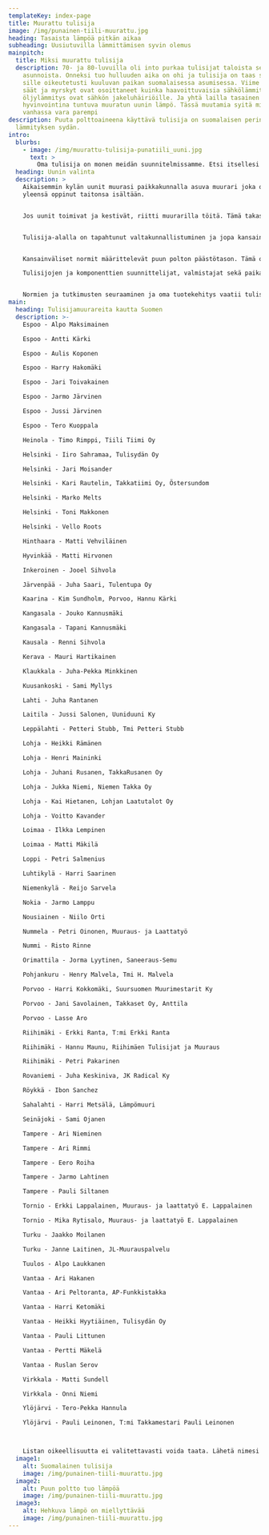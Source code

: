 ```yaml
---
templateKey: index-page
title: Muurattu tulisija
image: /img/punainen-tiili-muurattu.jpg
heading: Tasaista lämpöä pitkän aikaa
subheading: Uusiutuvilla lämmittämisen syvin olemus
mainpitch:
  title: Miksi muurattu tulisija
  description: 70- ja 80-luvuilla oli into purkaa tulisijat taloista sekä
    asunnoista. Onneksi tuo hulluuden aika on ohi ja tulisija on taas saanut
    sille oikeutetusti kuuluvan paikan suomalaisessa asumisessa. Viime vuosien
    säät ja myrskyt ovat osoittaneet kuinka haavoittuvaisia sähkölämmitys ja
    öljylämmitys ovat sähkön jakeluhäiriöille. Ja yhtä lailla tasainen kehon
    hyvinvointina tuntuva muuratun uunin lämpö. Tässä muutamia syitä miksi
    vanhassa vara parempi
description: Puuta polttoaineena käyttävä tulisija on suomalaisen perinteisen
  lämmityksen sydän.
intro:
  blurbs:
    - image: /img/muurattu-tulisija-punatiili_uuni.jpg
      text: >
        Oma tulisija on monen meidän suunnitelmissamme. Etsi itsellesi sopiva tulisijamuurari näiltä sivuilta tai etsi vihjeet, miten itse sellainen muurata.
  heading: Uunin valinta
  description: >
    Aikaisemmin kylän uunit muurasi paikkakunnalla asuva muurari joka oli
    yleensä oppinut taitonsa isältään.


    Jos uunit toimivat ja kestivät, riitti muurarilla töitä. Tämä takasi laadunvalvonnan. Toisin on nykyään.


    Tulisija-alalla on tapahtunut valtakunnallistuminen ja jopa kansainvälistyminen. Materiaalit tulevat aiempaa kauempaa samoin kuin muurarikin.


    Kansainväliset normit määrittelevät puun polton päästötason. Tämä on asettanut aiemmat toimintatavat, tulisijan suunnittelun ja materiaalit uuden tilanteen eteen.

    Tulisijojen ja komponenttien suunnittelijat, valmistajat sekä paikalla muurattavien tulisijojen tekijät joutuvat hankkimaan tiedot näistä määräyksistä ja kehittämään tuotteensa ja ammattitaitonsa määräyksiä vastaaviksi.


    Normien ja tutkimusten seuraaminen ja oma tuotekehitys vaatii tulisijavalmistuksen piirissä toimivilta jatkuvaa panostamista kehittämiseen.
main:
  heading: Tulisijamuurareita kautta Suomen
  description: >-
    Espoo - Alpo Maksimainen

    Espoo - Antti Kärki

    Espoo - Aulis Koponen

    Espoo - Harry Hakomäki

    Espoo - Jari Toivakainen

    Espoo - Jarmo Järvinen

    Espoo - Jussi Järvinen

    Espoo - Tero Kuoppala

    Heinola - Timo Rimppi, Tiili Tiimi Oy

    Helsinki - Iiro Sahramaa, Tulisydän Oy

    Helsinki - Jari Moisander

    Helsinki - Kari Rautelin, Takkatiimi Oy, Östersundom

    Helsinki - Marko Melts

    Helsinki - Toni Makkonen

    Helsinki - Vello Roots

    Hinthaara - Matti Vehviläinen

    Hyvinkää - Matti Hirvonen

    Inkeroinen - Jooel Sihvola

    Järvenpää - Juha Saari, Tulentupa Oy

    Kaarina - Kim Sundholm, Porvoo, Hannu Kärki

    Kangasala - Jouko Kannusmäki

    Kangasala - Tapani Kannusmäki

    Kausala - Renni Sihvola

    Kerava - Mauri Hartikainen

    Klaukkala - Juha-Pekka Minkkinen

    Kuusankoski - Sami Myllys

    Lahti - Juha Rantanen

    Laitila - Jussi Salonen, Uuniduuni Ky

    Leppälahti - Petteri Stubb, Tmi Petteri Stubb

    Lohja - Heikki Rämänen

    Lohja - Henri Maininki

    Lohja - Juhani Rusanen, TakkaRusanen Oy

    Lohja - Jukka Niemi, Niemen Takka Oy

    Lohja - Kai Hietanen, Lohjan Laatutalot Oy

    Lohja - Voitto Kavander

    Loimaa - Ilkka Lempinen

    Loimaa - Matti Mäkilä

    Loppi - Petri Salmenius

    Luhtikylä - Harri Saarinen

    Niemenkylä - Reijo Sarvela

    Nokia - Jarmo Lamppu

    Nousiainen - Niilo Orti

    Nummela - Petri Oinonen, Muuraus- ja Laattatyö

    Nummi - Risto Rinne

    Orimattila - Jorma Lyytinen, Saneeraus-Semu

    Pohjankuru - Henry Malvela, Tmi H. Malvela

    Porvoo - Harri Kokkomäki, Suursuomen Muurimestarit Ky

    Porvoo - Jani Savolainen, Takkaset Oy, Anttila

    Porvoo - Lasse Aro

    Riihimäki - Erkki Ranta, T:mi Erkki Ranta

    Riihimäki - Hannu Maunu, Riihimäen Tulisijat ja Muuraus

    Riihimäki - Petri Pakarinen

    Rovaniemi - Juha Keskiniva, JK Radical Ky

    Röykkä - Ibon Sanchez

    Sahalahti - Harri Metsälä, Lämpömuuri

    Seinäjoki - Sami Ojanen

    Tampere - Ari Nieminen

    Tampere - Ari Rimmi

    Tampere - Eero Roiha

    Tampere - Jarmo Lahtinen

    Tampere - Pauli Siltanen

    Tornio - Erkki Lappalainen, Muuraus- ja laattatyö E. Lappalainen

    Tornio - Mika Rytisalo, Muuraus- ja laattatyö E. Lappalainen

    Turku - Jaakko Moilanen

    Turku - Janne Laitinen, JL-Muurauspalvelu

    Tuulos - Alpo Laukkanen

    Vantaa - Ari Hakanen

    Vantaa - Ari Peltoranta, AP-Funkkistakka

    Vantaa - Harri Ketomäki

    Vantaa - Heikki Hyytiäinen, Tulisydän Oy

    Vantaa - Pauli Littunen

    Vantaa - Pertti Mäkelä

    Vantaa - Ruslan Serov

    Virkkala - Matti Sundell

    Virkkala - Onni Niemi

    Ylöjärvi - Tero-Pekka Hannula

    Ylöjärvi - Pauli Leinonen, T:mi Takkamestari Pauli Leinonen



    Listan oikeellisuutta ei valitettavasti voida taata. Lähetä nimesi listalle lisättäväksi, jos haluat.
  image1:
    alt: Suomalainen tulisija
    image: /img/punainen-tiili-muurattu.jpg
  image2:
    alt: Puun poltto tuo lämpöä
    image: /img/punainen-tiili-muurattu.jpg
  image3:
    alt: Hehkuva lämpö on miellyttävää
    image: /img/punainen-tiili-muurattu.jpg
---
```


